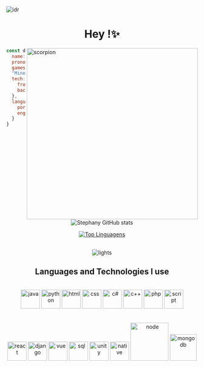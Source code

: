 <!-- <img align="center" alt="idr"  src="https://i.pinimg.com/originals/fc/3a/bd/fc3abdc3852ab9daf2afea718e6e6799.jpg"> -->
<img align="center" alt="idr"  src="https://64.media.tumblr.com/29fd29b185b572578b32de46e5bbfeed/tumblr_p5enpxqCzx1x2i7xeo8_1280.png">

<h1 align="center"> Hey !✨ </h1>
<div >
<img align="right" alt="scorpion" width="450" src="https://c.tenor.com/mCnYpxDDsD0AAAAC/get-over-here.gif">
<!--<img align="right" alt="gojo" width="480" src="https://c.tenor.com/CFYHEkphVvkAAAAC/gojou-satoru-gojou.gif">-->
<!--<img align="right" alt="bestos" width="480" src="https://media.tenor.com/trBCXEOWUfQAAAAC/jujutsu-kaisen-itadori-yuji.gif">-->
<!--<img align="right" alt="akiii" width="480" src="https://media.tenor.com/8nh2k8UDoRIAAAAC/chainsaw-man-aki.gif">-->
</div>



```javascript
const data = {
  name: "Stephany Moreira Casa Grande",
  pronouns: ["She", "Her"],
  games: "Mortal Kombat","The last of us",
  "Minecraft","Rocket Legue","CSGO"
  tech: {
    frontend: ['React', 'Vue','Sass','html','css'],
    backend: ['Django','PHP','mysql','node','mongoDB']
  },
  language: {
    portuguese: true,
    english: true,
  }
}
```

<div align="center">
 
![Stephany GitHub stats](https://github-readme-stats.vercel.app/api?username=MoreiraSte&show_icons=true&theme=dracula)

[![Top Linguagens](https://github-readme-stats.vercel.app/api/top-langs/?username=MoreiraSte&layout=compact&theme=dracula)](https://github.com/anuraghazra/github-readme-stats)
</div>



<div align="center"><br/>
   <!-- <img align="center" alt="dragon" src="https://giffiles.alphacoders.com/247/24723.gif">-->
  <!--<img align="center" alt="mkxF" src="https://media.tenor.com/CiJuhjUFaeIAAAAC/gojo-satoru-jujutsu-kaisen.gif">-->
  <!--<img align="center" alt="umai" src="https://i.pinimg.com/originals/e7/1d/60/e71d60a024fcf912491ba5564a45419b.gif">-->
  <img align="center" alt="lights" src="https://66.media.tumblr.com/055fd662687b5c56e7b7e8d0147e678d/2464d5f823904085-3b/s500x750/8457ba61b1e6cdbcc4ca8e0583ec2d8944fd39f3.gif">
  <!--<img align='center' alt='gatobus' src="https://custom-doodle.com/wp-content/uploads/doodle/totoro-catbus-running/totoro-catbus-running-doodle.gif">-->
  <!--<img align='center' alt='gatobus' src="https://25.media.tumblr.com/a3e236c93c6c76f09a97bfa2f039dbbd/tumblr_mronq43r9u1sf31zro1_500.gif">-->

</div>

<h2 align='center'>Languages and Technologies I use </h2>

<div style="display: inline-block, justify-content:space-between"; align="center"><br/>
     <img alt="java" src="https://cdn-icons-png.flaticon.com/512/5968/5968282.png" width="50">
     <img alt="python" src="https://cdn-icons-png.flaticon.com/512/3098/3098090.png" width="50">
     <img alt="html" src="https://cdn-icons-png.flaticon.com/512/1051/1051277.png" width="50">
     <img alt="css" src="https://cdn-icons-png.flaticon.com/512/732/732190.png" width="50">
     <img alt="c#" src="https://cdn-icons-png.flaticon.com/512/6132/6132221.png" width="50">
     <img alt="c++" src="https://cdn-icons-png.flaticon.com/512/6132/6132222.png" width="50">
     <img alt="php" src="https://cdn-icons-png.flaticon.com/512/5968/5968332.png" width="50">
     <img alt="script" src="https://cdn-icons-png.flaticon.com/512/1199/1199124.png" width="50">
</div> <br/>

<div style="display: inline-block, justify-content:space-between"; align="center"><br/>
     <img alt="react" src="https://icon-library.com/images/react-icon/react-icon-29.jpg" width="50">
     <img alt="django" src="https://cdn.iconscout.com/icon/free/png-256/django-3629322-3031821.png" width="50">
     <img alt="vue" src="https://cdn-icons-png.flaticon.com/512/1183/1183622.png" width="50">
     <img alt="sql" src="https://icon-library.com/images/mysql-icon/mysql-icon-9.jpg" width="50">
     <img alt="unity" src="https://cdn-icons-png.flaticon.com/512/5969/5969346.png" width="50">
     <img alt="native" src="https://p9-juejin.byteimg.com/tos-cn-i-k3u1fbpfcp/de0e0f0a30134fd8b84c2d8f3031977f~tplv-k3u1fbpfcp-zoom-in-crop-mark:4536:0:0:0.image" width="50">
     <img alt="node" src="https://icon-library.com/images/nodejs-icon/nodejs-icon-17.jpg" width="100">
     <img alt="mongodb" src="https://cdn.iconscout.com/icon/free/png-256/mongodb-5-1175140.png" width="70">

    
</div> <br/>

<br/>


